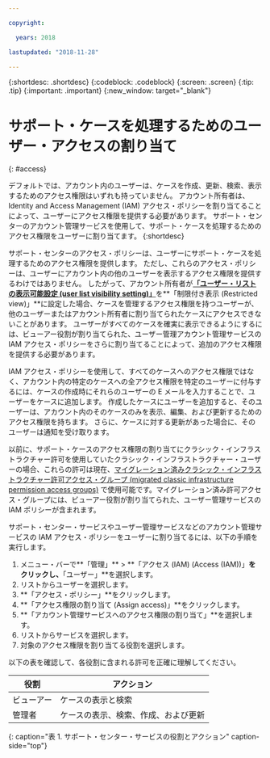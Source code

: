 ```yaml
---

copyright:

  years: 2018

lastupdated: "2018-11-28"

---
```



{:shortdesc: .shortdesc}
{:codeblock: .codeblock}
{:screen: .screen}
{:tip: .tip}
{:important: .important}
{:new_window: target="_blank"}

# サポート・ケースを処理するためのユーザー・アクセスの割り当て
{: #access}

デフォルトでは、アカウント内のユーザーは、ケースを作成、更新、検索、表示するためのアクセス権限はいずれも持っていません。 アカウント所有者は、Identity and Access Management (IAM) アクセス・ポリシーを割り当てることによって、ユーザーにアクセス権限を提供する必要があります。 サポート・センターのアカウント管理サービスを使用して、サポート・ケースを処理するためのアクセス権限をユーザーに割り当てます。
{:shortdesc}

サポート・センターのアクセス・ポリシーは、ユーザーにサポート・ケースを処理するためのアクセス権限を提供します。 ただし、これらのアクセス・ポリシーは、ユーザーにアカウント内の他のユーザーを表示するアクセス権限を提供するわけではありません。 したがって、アカウント所有者が[**「ユーザー・リストの表示可能設定 (user list visibility setting)」**](/docs/iam/userlist.html#userlistview)を**「制限付き表示 (Restricted view)」**に設定した場合、ケースを管理するアクセス権限を持つユーザーが、他のユーザーまたはアカウント所有者に割り当てられたケースにアクセスできないことがあります。 ユーザーがすべてのケースを確実に表示できるようにするには、ビューアー役割が割り当てられた、ユーザー管理アカウント管理サービスの IAM アクセス・ポリシーをさらに割り当てることによって、追加のアクセス権限を提供する必要があります。 

IAM アクセス・ポリシーを使用して、すべてのケースへのアクセス権限ではなく、アカウント内の特定のケースへの全アクセス権限を特定のユーザーに付与するには、ケースの作成時にそれらのユーザーの E メールを入力することで、ユーザーをケースに追加します。 作成したケースにユーザーを追加すると、そのユーザーは、アカウント内のそのケースのみを表示、編集、および更新するためのアクセス権限を持ちます。 さらに、ケースに対する更新があった場合に、そのユーザーは通知を受け取ります。

以前に、サポート・ケースのアクセス権限の割り当てにクラシック・インフラストラクチャー許可を使用していたクラシック・インフラストラクチャー・ユーザーの場合、これらの許可は現在、[マイグレーション済みクラシック・インフラストラクチャー許可アクセス・グループ (migrated classic infrastructure permission access groups)](/docs/iam/infrastructureaccess.html#predefined) で使用可能です。マイグレーション済み許可アクセス・グループには、ビューアー役割が割り当てられた、ユーザー管理サービスの IAM ポリシーが含まれます。

サポート・センター・サービスやユーザー管理サービスなどのアカウント管理サービスの IAM アクセス・ポリシーをユーザーに割り当てるには、以下の手順を実行します。

1. メニュー・バーで**「管理」** &gt; **「アクセス (IAM) (Access (IAM))」**をクリックし、**「ユーザー」**を選択します。
2. リストからユーザーを選択します。
3. **「アクセス・ポリシー」**をクリックします。
4. **「アクセス権限の割り当て (Assign access)」**をクリックします。
5. **「アカウント管理サービスへのアクセス権限の割り当て」**を選択します。
6. リストからサービスを選択します。 
5. 対象のアクセス権限を割り当てる役割を選択します。

以下の表を確認して、各役割に含まれる許可を正確に理解してください。

| 役割 | アクション | 
|--------|---------------|
|ビューアー  | ケースの表示と検索 |
|管理者 | ケースの表示、検索、作成、および更新|
{: caption="表 1. サポート・センター・サービスの役割とアクション" caption-side="top"}

